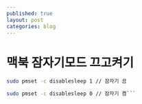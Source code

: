 ```yaml
---
published: true
layout: post
categories: blog
---
```


# 맥북 잠자기모드 끄고켜기

````bash
sudo pmset -c disablesleep 1 // 잠자기 끔

sudo pmset -c disablesleep 0 // 잠자기 켬```
````
